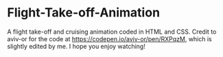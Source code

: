 # Flight-Take-off-Animation
A flight take-off and cruising animation coded in HTML and CSS. Credit to aviv-or for the code at https://codepen.io/aviv-or/pen/RXPqzM, which is slightly edited by me. I hope you enjoy watching!
